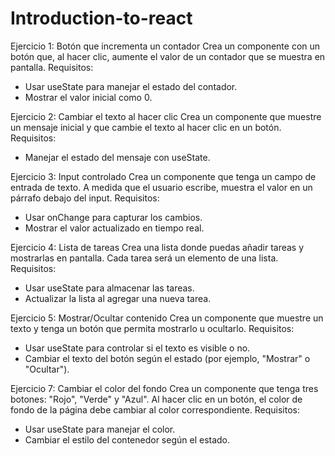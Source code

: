 # Introduction-to-react
Ejercicio 1: Botón que incrementa un contador
Crea un componente con un botón que, al hacer clic,
aumente el valor de un contador que se muestra en pantalla.
Requisitos:
- Usar useState para manejar el estado del contador.
- Mostrar el valor inicial como 0.

Ejercicio 2: Cambiar el texto al hacer clic
Crea un componente que muestre un mensaje inicial y que
cambie el texto al hacer clic en un botón.
Requisitos:
- Manejar el estado del mensaje con useState.

Ejercicio 3: Input controlado
Crea un componente que tenga un campo de entrada de
texto. A medida que el usuario escribe, muestra el valor en un
párrafo debajo del input.
Requisitos:
- Usar onChange para capturar los cambios.
- Mostrar el valor actualizado en tiempo real.

Ejercicio 4: Lista de tareas
Crea una lista donde puedas añadir tareas y mostrarlas en
pantalla. Cada tarea será un elemento de una lista.
Requisitos:
- Usar useState para almacenar las tareas.
- Actualizar la lista al agregar una nueva tarea.

Ejercicio 5: Mostrar/Ocultar contenido
Crea un componente que muestre un texto y tenga un botón
que permita mostrarlo u ocultarlo.
Requisitos:
- Usar useState para controlar si el texto es visible o no.
- Cambiar el texto del botón según el estado (por
ejemplo, "Mostrar" o "Ocultar").

Ejercicio 7: Cambiar el color del fondo
Crea un componente que tenga tres botones: "Rojo", "Verde"
y "Azul". Al hacer clic en un botón, el color de fondo de la
página debe cambiar al color correspondiente.
Requisitos:
- Usar useState para manejar el color.
- Cambiar el estilo del contenedor según el estado.
